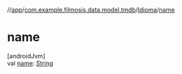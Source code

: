 //[app](../../../index.md)/[com.example.filmosis.data.model.tmdb](../index.md)/[Idioma](index.md)/[name](name.md)

# name

[androidJvm]\
val [name](name.md): [String](https://kotlinlang.org/api/latest/jvm/stdlib/kotlin/-string/index.html)

